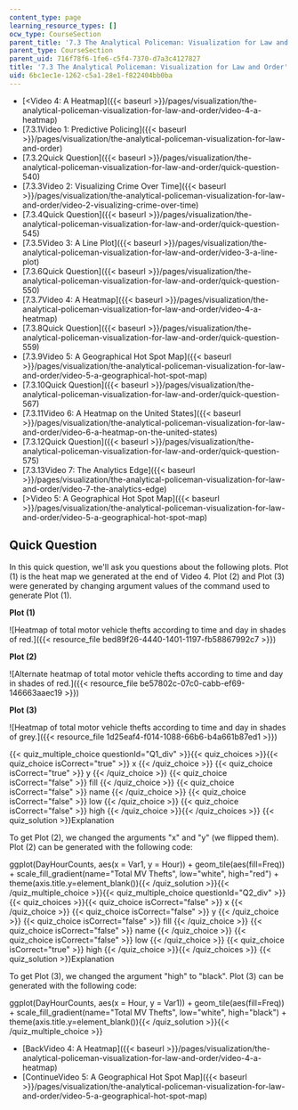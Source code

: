 ```yaml
---
content_type: page
learning_resource_types: []
ocw_type: CourseSection
parent_title: '7.3 The Analytical Policeman: Visualization for Law and Order'
parent_type: CourseSection
parent_uid: 716f78f6-1fe6-c5f4-7370-d7a3c4127827
title: '7.3 The Analytical Policeman: Visualization for Law and Order'
uid: 6bc1ec1e-1262-c5a1-28e1-f822404bb0ba
---
```


*   [\<Video 4: A Heatmap]({{< baseurl >}}/pages/visualization/the-analytical-policeman-visualization-for-law-and-order/video-4-a-heatmap)
*   [7.3.1Video 1: Predictive Policing]({{< baseurl >}}/pages/visualization/the-analytical-policeman-visualization-for-law-and-order)
*   [7.3.2Quick Question]({{< baseurl >}}/pages/visualization/the-analytical-policeman-visualization-for-law-and-order/quick-question-540)
*   [7.3.3Video 2: Visualizing Crime Over Time]({{< baseurl >}}/pages/visualization/the-analytical-policeman-visualization-for-law-and-order/video-2-visualizing-crime-over-time)
*   [7.3.4Quick Question]({{< baseurl >}}/pages/visualization/the-analytical-policeman-visualization-for-law-and-order/quick-question-545)
*   [7.3.5Video 3: A Line Plot]({{< baseurl >}}/pages/visualization/the-analytical-policeman-visualization-for-law-and-order/video-3-a-line-plot)
*   [7.3.6Quick Question]({{< baseurl >}}/pages/visualization/the-analytical-policeman-visualization-for-law-and-order/quick-question-550)
*   [7.3.7Video 4: A Heatmap]({{< baseurl >}}/pages/visualization/the-analytical-policeman-visualization-for-law-and-order/video-4-a-heatmap)
*   [7.3.8Quick Question]({{< baseurl >}}/pages/visualization/the-analytical-policeman-visualization-for-law-and-order/quick-question-559)
*   [7.3.9Video 5: A Geographical Hot Spot Map]({{< baseurl >}}/pages/visualization/the-analytical-policeman-visualization-for-law-and-order/video-5-a-geographical-hot-spot-map)
*   [7.3.10Quick Question]({{< baseurl >}}/pages/visualization/the-analytical-policeman-visualization-for-law-and-order/quick-question-567)
*   [7.3.11Video 6: A Heatmap on the United States]({{< baseurl >}}/pages/visualization/the-analytical-policeman-visualization-for-law-and-order/video-6-a-heatmap-on-the-united-states)
*   [7.3.12Quick Question]({{< baseurl >}}/pages/visualization/the-analytical-policeman-visualization-for-law-and-order/quick-question-575)
*   [7.3.13Video 7: The Analytics Edge]({{< baseurl >}}/pages/visualization/the-analytical-policeman-visualization-for-law-and-order/video-7-the-analytics-edge)
*   [\>Video 5: A Geographical Hot Spot Map]({{< baseurl >}}/pages/visualization/the-analytical-policeman-visualization-for-law-and-order/video-5-a-geographical-hot-spot-map)

Quick Question
--------------

In this quick question, we'll ask you questions about the following plots. Plot (1) is the heat map we generated at the end of Video 4. Plot (2) and Plot (3) were generated by changing argument values of the command used to generate Plot (1).

**Plot (1)** 

![Heatmap of total motor vehicle thefts according to time and day in shades of red.]({{< resource_file bed89f26-4440-1401-1197-fb58867992c7 >}})

**Plot (2)**

![Alternate heatmap of total motor vehicle thefts according to time and day in shades of red.]({{< resource_file be57802c-07c0-cabb-ef69-146663aaec19 >}})

**Plot (3)**

![Heatmap of total motor vehicle thefts according to time and day in shades of grey.]({{< resource_file 1d25eaf4-f014-1088-66b6-b4a661b87ed1 >}})

{{< quiz_multiple_choice questionId="Q1_div" >}}{{< quiz_choices >}}{{< quiz_choice isCorrect="true" >}}&nbsp;x&nbsp;{{< /quiz_choice >}}
{{< quiz_choice isCorrect="true" >}}&nbsp;y&nbsp;{{< /quiz_choice >}}
{{< quiz_choice isCorrect="false" >}}&nbsp;fill&nbsp;{{< /quiz_choice >}}
{{< quiz_choice isCorrect="false" >}}&nbsp;name&nbsp;{{< /quiz_choice >}}
{{< quiz_choice isCorrect="false" >}}&nbsp;low&nbsp;{{< /quiz_choice >}}
{{< quiz_choice isCorrect="false" >}}&nbsp;high&nbsp;{{< /quiz_choice >}}{{< /quiz_choices >}}
{{< quiz_solution >}}Explanation

To get Plot (2), we changed the arguments "x" and "y" (we flipped them). Plot (2) can be generated with the following code:

ggplot(DayHourCounts, aes(x = Var1, y = Hour)) + geom\_tile(aes(fill=Freq)) + scale\_fill\_gradient(name="Total MV Thefts", low="white", high="red") + theme(axis.title.y=element\_blank()){{< /quiz_solution >}}{{< /quiz_multiple_choice >}}{{< quiz_multiple_choice questionId="Q2_div" >}}{{< quiz_choices >}}{{< quiz_choice isCorrect="false" >}}&nbsp;x&nbsp;{{< /quiz_choice >}}
{{< quiz_choice isCorrect="false" >}}&nbsp;y&nbsp;{{< /quiz_choice >}}
{{< quiz_choice isCorrect="false" >}}&nbsp;fill&nbsp;{{< /quiz_choice >}}
{{< quiz_choice isCorrect="false" >}}&nbsp;name&nbsp;{{< /quiz_choice >}}
{{< quiz_choice isCorrect="false" >}}&nbsp;low&nbsp;{{< /quiz_choice >}}
{{< quiz_choice isCorrect="true" >}}&nbsp;high&nbsp;{{< /quiz_choice >}}{{< /quiz_choices >}}
{{< quiz_solution >}}Explanation

To get Plot (3), we changed the argument "high" to "black". Plot (3) can be generated with the following code:

ggplot(DayHourCounts, aes(x = Hour, y = Var1)) + geom\_tile(aes(fill=Freq)) + scale\_fill\_gradient(name="Total MV Thefts", low="white", high="black") + theme(axis.title.y=element\_blank()){{< /quiz_solution >}}{{< /quiz_multiple_choice >}}

*   [BackVideo 4: A Heatmap]({{< baseurl >}}/pages/visualization/the-analytical-policeman-visualization-for-law-and-order/video-4-a-heatmap)
*   [ContinueVideo 5: A Geographical Hot Spot Map]({{< baseurl >}}/pages/visualization/the-analytical-policeman-visualization-for-law-and-order/video-5-a-geographical-hot-spot-map)